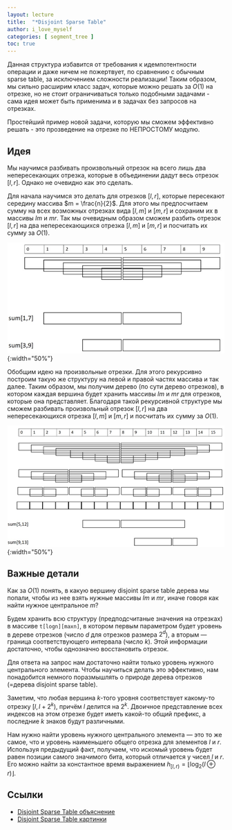 ```yaml
---
layout: lecture
title:  "*Disjoint Sparse Table"
author: i_love_myself
categories: [ segment_tree ]
toc: true
---
```


Данная структура избавится от требования к идемпотентности операции и даже ничем не пожертвует, по сравнению с обычным sparse table, за исключением сложности реализации! Таким образом, мы сильно расширим класс задач, которые можно решать за $O(1)$ на отрезке, но не стоит ограничиваться только подобными задачами - сама идея может быть применима и в задачах без запросов на отрезках.

Простейший пример новой задачи, которую мы сможем эффективно решать - это прозведение на отрезке по НЕПРОСТОМУ модулю.

## Идея

Мы научимся разбивать произвольный отрезок на всего лишь два непересекающих отрезка, которые в объединении дадут весь отрезок $[l, r]$. Однако не очевидно как это сделать.

Для начала научимся это делать для отрезков $[l, r]$, которые пересекают середину массива $m = \frac{n}{2}$. Для этого мы предпосчитаем сумму на всех возможных отрезках вида $[l, m]$ и $[m, r]$ и сохраним их в массивы $lm$ и $mr$. Так мы очевидным образом сможем разбить отрезок $[l, r]$ на два непересекающихся отрезка $[l, m]$ и $[m, r]$ и посчитать их сумму за $O(1)$.

![disjoint sparse table: query throw the middle](img/disjoint-sparse-table-middle.jpeg){:width="50%"}

Обобщим идею на произвольные отрезки. Для этого рекурсивно построим такую же структуру на левой и правой частях массива и так далее. Таким образом, мы получим дерево (по сути дерево отрезков), в котором каждая вершина будет хранить массивы $lm$ и $mr$ для отрезков, которые она представляет. Благодаря такой рекурсивной структуре мы сможем разбивать произвольный отрезок $[l, r]$ на два непересекающихся отрезка $[l, m]$ и $[m, r]$ и посчитать их сумму за $O(1)$.

![disjoint sparse table: any query](img/disjoint-sparse-table-any.jpeg){:width="50%"}

## Важные детали

Как за $O(1)$ понять, в какую вершину disjoint sparse table дерева мы попали, чтобы из нее взять нужные массивы $lm$ и $mr$, иначе говоря как найти нужное центральное $m$?

Будем хранить всю структуру (предподсчитаные значения на отрезках) в массиве `t[logn][maxn]`, в котором первым параметром будет уровень в дереве отрезков (число $d$ для отрезков размера $2^d$), а вторым — граница соответствующего интервала (число $k$). Этой информации достаточно, чтобы однозначно восстановить отрезок.

Для ответа на запрос нам достаточно найти только уровень нужного центрального элемента. Чтобы научиться делать это эффективно, нам понадобится немного поразмышлять о природе дерева отрезков (=дерева disjoint sparse table).

Заметим, что любая вершина $k$-того уровня соответствует какому-то отрезку $[l, l+2^k)$, причём $l$ делится на $2^k$. Двоичное представление всех индексов на этом отрезке будет иметь какой-то общий префикс, а последние $k$ знаков будут различными.

Нам нужно найти уровень нужного центрального элемента — это то же самое, что и уровень наименьшего общего отрезка для элементов $l$ и $r$. Используя предыдущий факт, получаем, что искомый уровень будет равен позиции самого значимого бита, который отличается у чисел $l$ и $r$. Его можно найти за константное время выражением $h_{[l, r)} = \lfloor \log_2 (l \oplus r) \rfloor$.

## Ссылки

* [Disjoint Sparse Table объяснение](https://algorithmica.org/ru/sparse-table)
* [Disjoint Sparse Table картинки](https://noshi91.hatenablog.com/entry/2018/05/08/183946)
